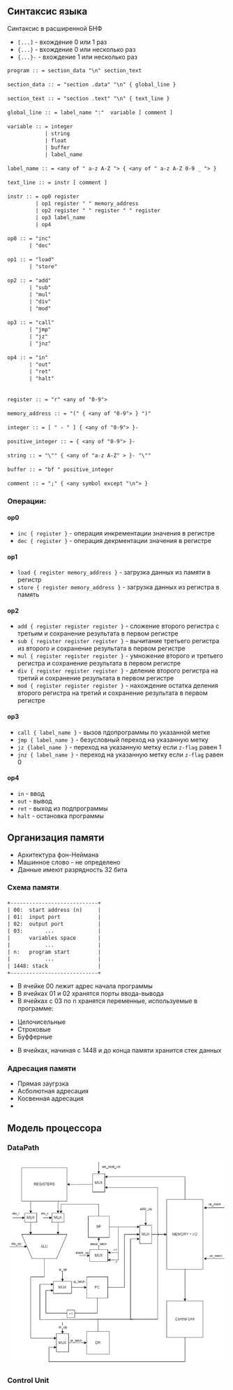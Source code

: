 Синтаксис языка
---
Синтаксис в расширенной БНФ
* `[...]` - вхождение 0 или 1 раз
* `{...}` - вхождение 0 или несколько раз
* `{...}-` - вхождение 1 или несколько раз
```
program :: = section_data "\n" section_text

section_data :: = "section .data" "\n" { global_line }

section_text :: = "section .text" "\n" { text_line }

global_line :: = label_name ":"  variable [ comment ]

variable :: = integer
            | string
            | float
            | buffer
            | label_name

label_name :: = <any of " a-z A-Z "> { <any of " a-z A-Z 0-9 _ "> }

text_line :: = instr [ comment ]

instr :: = op0 register
         | op1 register " " memory_address 
         | op2 register " " register " " register
         | op3 label_name
         | op4         

op0 :: = "inc"
       | "dec"          

op1 :: = "load"
       | "store"     

op2 :: = "add"
       | "sub"
       | "mul"
       | "div"
       | "mod"

op3 :: = "call" 
       | "jmp"
       | "jz" 
       | "jnz"

op4 :: = "in"
       | "out"     
       | "ret"
       | "halt"                          
                           

register :: = "r" <any of "0-9">

memory_address :: = "(" { <any of "0-9"> } ")"

integer :: = [ " - " ] { <any of "0-9"> }-

positive_integer :: = { <any of "0-9"> }-

string :: = "\"" { <any of "a-z A-Z" > }- "\""

buffer :: = "bf " positive_integer

comment :: = ";" { <any symbol except "\n"> }
```
### Операции:
#### op0
* `inc { register }` - операция инкрементации значения в регистре
* `dec { register }` - операция декрментации значения в регистре
#### op1
* `load { register memory_address }` - загрузка данных из памяти в регистр
* `store { register memory_address }` - загрузка данных из регистра в память
#### op2
* `add { register register register }` - сложение второго регистра с третьим и сохранение результата в первом регистре
* `sub { register register register }` - вычитание третьего регистра из второго и сохранение результата в первом регистре
* `mul { register register register }` - умножение второго и третьего регистра и сохранение результата в первом регистре
* `div { register register register }` - деление второго регистра на третий и сохранение результата в первом регистре
* `mod { register register register }` - нахождение остатка деления второго регистра на третий и сохранение результата в первом регистре
#### op3
* `call { label_name }` - вызов пдопрограммы по указанной метке
* `jmp { label_name }` - безусловный переход на указанную метку
* `jz {label_name }` - переход на указанную метку если `z-flag` равен 1
* `jnz { label_name }` - переход на указанную метку если `z-flag` равен 0
#### op4
* `in` - ввод
* `out` - вывод
* `ret` - выход из подпрограммы
* `halt` - остановка программы
  
Организация памяти
---
* Архитектура фон-Неймана
* Машинное слово - не определено
* Данные имеют разрядность 32 бита
### Схема памяти
```
+----------------------------+
| 00:  start address (n)     |
| 01:  input port            |
| 02:  output port           |
| 03:       ...              |             
|      variables space       |
|           ...              |
| n:   program start         |
|           ...              |
| 1448: stack                |
+----------------------------+
```
* В ячейке 00 лежит адрес начала программы
* В ячейках 01 и 02 хранятся порты ввода-вывода
* В ячейках с 03 по n хранятся переменные, используемые в программе:
 - Целочисельные
 - Строковые
 - Буфферные
* В ячейках, начиная с 1448 и до конца памяти хранится стек данных
### Адресация памяти
- Прямая заугрзка
- Асболютная адресация
- Косвенная адресация
- 

Модель процессора
---
### DataPath
![Image alt](https://github.com/MyximAnisimov/itmo_study/blob/main/2_year/Computer_Architecture/Labwork3/DataPath.png)

### Control Unit

